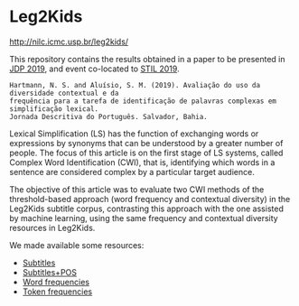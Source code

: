 # Leg2Kids

http://nilc.icmc.usp.br/leg2kids/

This repository contains the results obtained in a paper to be presented in [JDP 2019](https://sites.google.com/view/jdp2019), and event co-located to [STIL 2019](http://comissoes.sbc.org.br/ce-pln/stil2019/).

```
Hartmann, N. S. and Aluísio, S. M. (2019). Avaliação do uso da diversidade contextual e da
frequência para a tarefa de identificação de palavras complexas em simplificação lexical.
Jornada Descritiva do Português. Salvador, Bahia.
```

Lexical Simplification (LS) has the function of exchanging words or expressions by synonyms that can be understood by a greater number of people. The focus of this article is on the first stage of LS systems, called Complex Word Identification (CWI), that is, identifying which words in a sentence are considered complex by a particular target audience.

The objective of this article was to evaluate two CWI methods of the threshold-based approach (word frequency and contextual diversity) in the Leg2Kids subtitle corpus, contrasting this approach with the one assisted by machine learning, using the same frequency and contextual diversity resources in Leg2Kids.

We made available some resources:
* [Subtitles](https://drive.google.com/open?id=1-Tcc4B_Nt3i_E-PTykib8GK-mei7L4tp)
* [Subtitles+POS](https://drive.google.com/open?id=1WpZq4L97BO5QkJLHMOe4QYQYXhtkimco)
* [Word frequencies](https://drive.google.com/open?id=1D8tDfdRQSweHP4OATb3yYc9Vs_QEDUhm)
* [Token frequencies](https://drive.google.com/open?id=1GaLr6ZFu984VtXZnCOvEgkRwAkx9EFYm)



